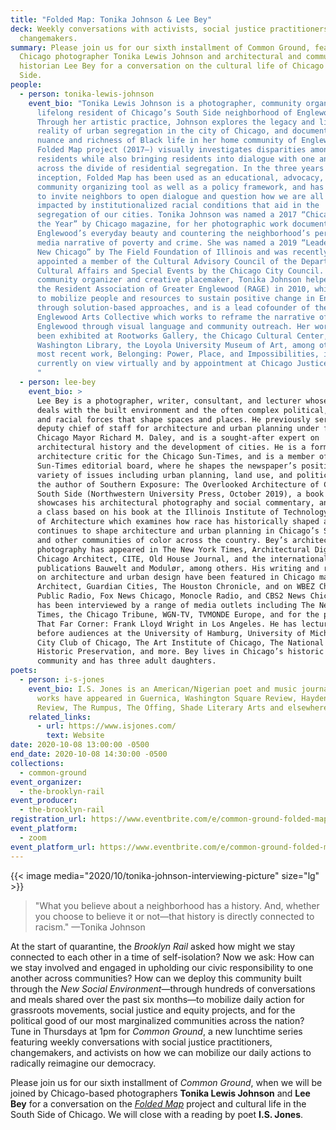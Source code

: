 ```yaml
---
title: "Folded Map: Tonika Johnson & Lee Bey"
deck: Weekly conversations with activists, social justice practitioners, and
  changemakers.
summary: Please join us for our sixth installment of Common Ground, featuring
  Chicago photographer Tonika Lewis Johnson and architectural and community
  historian Lee Bey for a conversation on the cultural life of Chicago's South
  Side.
people:
  - person: tonika-lewis-johnson
    event_bio: "Tonika Lewis Johnson is a photographer, community organizer, and
      lifelong resident of Chicago’s South Side neighborhood of Englewood.
      Through her artistic practice, Johnson explores the legacy and lived
      reality of urban segregation in the city of Chicago, and documents the
      nuance and richness of Black life in her home community of Englewood. Her
      Folded Map project (2017–) visually investigates disparities among Chicago
      residents while also bringing residents into dialogue with one another
      across the divide of residential segregation. In the three years since its
      inception, Folded Map has been used as an educational, advocacy, and
      community organizing tool as well as a policy framework, and has continued
      to invite neighbors to open dialogue and question how we are all socially
      impacted by institutionalized racial conditions that aid in the
      segregation of our cities. Tonika Johnson was named a 2017 “Chicagoan of
      the Year” by Chicago magazine, for her photographic work documenting
      Englewood’s everyday beauty and countering the neighborhood’s pervasive
      media narrative of poverty and crime. She was named a 2019 “Leader for a
      New Chicago” by The Field Foundation of Illinois and was recently
      appointed a member of the Cultural Advisory Council of the Department of
      Cultural Affairs and Special Events by the Chicago City Council. As a
      community organizer and creative placemaker, Tonika Johnson helped cofound
      the Resident Association of Greater Englewood (RAGE) in 2010, which works
      to mobilize people and resources to sustain positive change in Englewood
      through solution-based approaches, and is a lead cofounder of the
      Englewood Arts Collective which works to reframe the narrative of
      Englewood through visual language and community outreach. Her work has
      been exhibited at Rootworks Gallery, the Chicago Cultural Center, Harold
      Washington Library, the Loyola University Museum of Art, among others. Her
      most recent work, Belonging: Power, Place, and Impossibilities, is
      currently on view virtually and by appointment at Chicago Justice Gallery.
      "
  - person: lee-bey
    event_bio: >
      Lee Bey is a photographer, writer, consultant, and lecturer whose work
      deals with the built environment and the often complex political, social,
      and racial forces that shape spaces and places. He previously served as
      deputy chief of staff for architecture and urban planning under former
      Chicago Mayor Richard M. Daley, and is a sought-after expert on
      architectural history and the development of cities. He is a former
      architecture critic for the Chicago Sun-Times, and is a member of the
      Sun-Times editorial board, where he shapes the newspaper’s position on a
      variety of issues including urban planning, land use, and politics. He is
      the author of Southern Exposure: The Overlooked Architecture of Chicago’s
      South Side (Northwestern University Press, October 2019), a book which
      showcases his architectural photography and social commentary, and teaches
      a class based on his book at the Illinois Institute of Technology College
      of Architecture which examines how race has historically shaped and
      continues to shape architecture and urban planning in Chicago’s South Side
      and other communities of color across the country. Bey’s architectural
      photography has appeared in The New York Times, Architectural Digest,
      Chicago Architect, CITE, Old House Journal, and the international design
      publications Bauwelt and Modulør, among others. His writing and reporting
      on architecture and urban design have been featured in Chicago magazine,
      Architect, Guardian Cities, The Houston Chronicle, and on WBEZ Chicago
      Public Radio, Fox News Chicago, Monocle Radio, and CBS2 News Chicago. Bey
      has been interviewed by a range of media outlets including The New York
      Times, the Chicago Tribune, WGN-TV, TVMONDE Europe, and for the program
      That Far Corner: Frank Lloyd Wright in Los Angeles. He has lectured widely
      before audiences at the University of Hamburg, University of Michigan,
      City Club of Chicago, The Art Institute of Chicago, The National Trust for
      Historic Preservation, and more. Bey lives in Chicago’s historic Pullman
      community and has three adult daughters. 
poets:
  - person: i-s-jones
    event_bio: I.S. Jones is an American/Nigerian poet and music journalist. Her
      works have appeared in Guernica, Washington Square Review, Hayden’s Ferry
      Review, The Rumpus, The Offing, Shade Literary Arts and elsewhere.
    related_links:
      - url: https://www.isjones.com/
        text: Website
date: 2020-10-08 13:00:00 -0500
end_date: 2020-10-08 14:30:00 -0500
collections:
  - common-ground
event_organizer:
  - the-brooklyn-rail
event_producer:
  - the-brooklyn-rail
registration_url: https://www.eventbrite.com/e/common-ground-folded-maps-tickets-123762419729
event_platform:
  - zoom
event_platform_url: https://www.eventbrite.com/e/common-ground-folded-maps-with-tonika-johnson-lee-bey-tickets-123762419729
---
```

{{< image media="2020/10/tonika-johnson-interviewing-picture" size="lg" >}}

> "What you believe about a neighborhood has a history. And, whether you choose to believe it or not—that history is directly connected to racism." —Tonika Johnson

At the start of quarantine, the *Brooklyn Rail* asked how might we stay connected to each other in a time of self-isolation? Now we ask: How can we stay involved and engaged in upholding our civic responsibility to one another across communities? How can we deploy this community built through the *New Social Environment*—through hundreds of conversations and meals shared over the past six months—to mobilize daily action for grassroots movements, social justice and equity projects, and for the political good of our most marginalized communities across the nation? Tune in Thursdays at 1pm for *Common Ground*, a new lunchtime series featuring weekly conversations with social justice practitioners, changemakers, and activists on how we can mobilize our daily actions to radically reimagine our democracy.

Please join us for our sixth installment of *Common Ground*, when we will be joined by Chicago-based photographers **Tonika Lewis Johnson** and **Lee Bey** for a conversation on the *[Folded Map](https://www.foldedmapproject.com/)* project and cultural life in the South Side of Chicago. We will close with a reading by poet **I.S. Jones**.
